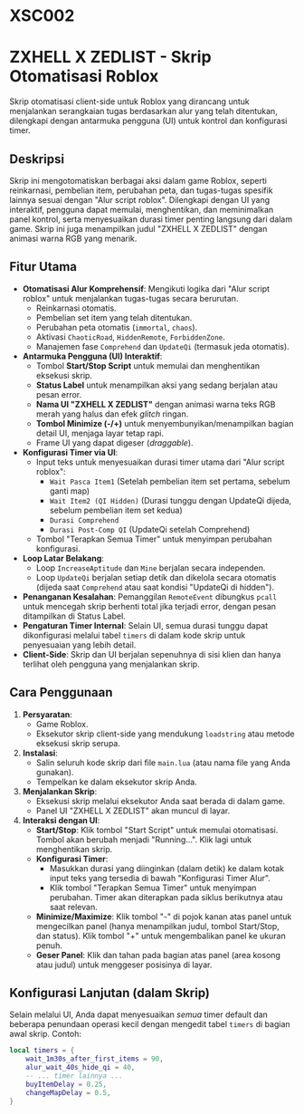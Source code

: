 # XSC002
# ZXHELL X ZEDLIST - Skrip Otomatisasi Roblox

Skrip otomatisasi client-side untuk Roblox yang dirancang untuk menjalankan serangkaian tugas berdasarkan alur yang telah ditentukan, dilengkapi dengan antarmuka pengguna (UI) untuk kontrol dan konfigurasi timer.

## Deskripsi

Skrip ini mengotomatiskan berbagai aksi dalam game Roblox, seperti reinkarnasi, pembelian item, perubahan peta, dan tugas-tugas spesifik lainnya sesuai dengan "Alur script roblox". Dilengkapi dengan UI yang interaktif, pengguna dapat memulai, menghentikan, dan meminimalkan panel kontrol, serta menyesuaikan durasi timer penting langsung dari dalam game. Skrip ini juga menampilkan judul "ZXHELL X ZEDLIST" dengan animasi warna RGB yang menarik.

## Fitur Utama

* **Otomatisasi Alur Komprehensif**: Mengikuti logika dari "Alur script roblox" untuk menjalankan tugas-tugas secara berurutan.
    * Reinkarnasi otomatis.
    * Pembelian set item yang telah ditentukan.
    * Perubahan peta otomatis (`immortal`, `chaos`).
    * Aktivasi `ChaoticRoad`, `HiddenRemote`, `ForbiddenZone`.
    * Manajemen fase `Comprehend` dan `UpdateQi` (termasuk jeda otomatis).
* **Antarmuka Pengguna (UI) Interaktif**:
    * Tombol **Start/Stop Script** untuk memulai dan menghentikan eksekusi skrip.
    * **Status Label** untuk menampilkan aksi yang sedang berjalan atau pesan error.
    * **Nama UI "ZXHELL X ZEDLIST"** dengan animasi warna teks RGB merah yang halus dan efek *glitch* ringan.
    * **Tombol Minimize (-/+)** untuk menyembunyikan/menampilkan bagian detail UI, menjaga layar tetap rapi.
    * Frame UI yang dapat digeser (*draggable*).
* **Konfigurasi Timer via UI**:
    * Input teks untuk menyesuaikan durasi timer utama dari "Alur script roblox":
        * `Wait Pasca Item1` (Setelah pembelian item set pertama, sebelum ganti map)
        * `Wait Item2 (QI Hidden)` (Durasi tunggu dengan UpdateQi dijeda, sebelum pembelian item set kedua)
        * `Durasi Comprehend`
        * `Durasi Post-Comp QI` (UpdateQi setelah Comprehend)
    * Tombol "Terapkan Semua Timer" untuk menyimpan perubahan konfigurasi.
* **Loop Latar Belakang**:
    * Loop `IncreaseAptitude` dan `Mine` berjalan secara independen.
    * Loop `UpdateQi` berjalan setiap detik dan dikelola secara otomatis (dijeda saat `Comprehend` atau saat kondisi "UpdateQi di hidden").
* **Penanganan Kesalahan**: Pemanggilan `RemoteEvent` dibungkus `pcall` untuk mencegah skrip berhenti total jika terjadi error, dengan pesan ditampilkan di Status Label.
* **Pengaturan Timer Internal**: Selain UI, semua durasi tunggu dapat dikonfigurasi melalui tabel `timers` di dalam kode skrip untuk penyesuaian yang lebih detail.
* **Client-Side**: Skrip dan UI berjalan sepenuhnya di sisi klien dan hanya terlihat oleh pengguna yang menjalankan skrip.

## Cara Penggunaan

1.  **Persyaratan**:
    * Game Roblox.
    * Eksekutor skrip client-side yang mendukung `loadstring` atau metode eksekusi skrip serupa.
2.  **Instalasi**:
    * Salin seluruh kode skrip dari file `main.lua` (atau nama file yang Anda gunakan).
    * Tempelkan ke dalam eksekutor skrip Anda.
3.  **Menjalankan Skrip**:
    * Eksekusi skrip melalui eksekutor Anda saat berada di dalam game.
    * Panel UI "ZXHELL X ZEDLIST" akan muncul di layar.
4.  **Interaksi dengan UI**:
    * **Start/Stop**: Klik tombol "Start Script" untuk memulai otomatisasi. Tombol akan berubah menjadi "Running...". Klik lagi untuk menghentikan skrip.
    * **Konfigurasi Timer**:
        * Masukkan durasi yang diinginkan (dalam detik) ke dalam kotak input teks yang tersedia di bawah "Konfigurasi Timer Alur".
        * Klik tombol "Terapkan Semua Timer" untuk menyimpan perubahan. Timer akan diterapkan pada siklus berikutnya atau saat relevan.
    * **Minimize/Maximize**: Klik tombol "-" di pojok kanan atas panel untuk mengecilkan panel (hanya menampilkan judul, tombol Start/Stop, dan status). Klik tombol "+" untuk mengembalikan panel ke ukuran penuh.
    * **Geser Panel**: Klik dan tahan pada bagian atas panel (area kosong atau judul) untuk menggeser posisinya di layar.

## Konfigurasi Lanjutan (dalam Skrip)

Selain melalui UI, Anda dapat menyesuaikan *semua* timer default dan beberapa penundaan operasi kecil dengan mengedit tabel `timers` di bagian awal skrip. Contoh:

```lua
local timers = {
    wait_1m30s_after_first_items = 90, 
    alur_wait_40s_hide_qi = 40,             
    -- ... timer lainnya ...
    buyItemDelay = 0.25, 
    changeMapDelay = 0.5,
}
